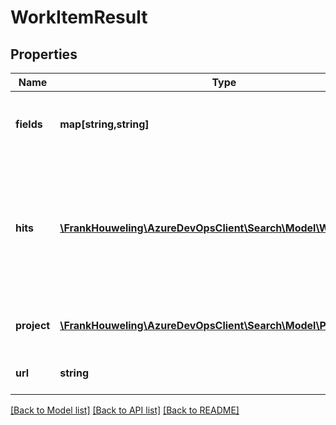 # WorkItemResult

## Properties
Name | Type | Description | Notes
------------ | ------------- | ------------- | -------------
**fields** | **map[string,string]** | A standard set of work item fields and their values. | [optional] 
**hits** | [**\FrankHouweling\AzureDevOpsClient\Search\Model\WorkItemHit[]**](WorkItemHit.md) | Highlighted snippets of fields that match the search request. The list is sorted by relevance of the snippets. | [optional] 
**project** | [**\FrankHouweling\AzureDevOpsClient\Search\Model\Project**](Project.md) | Project details of the work item. | [optional] 
**url** | **string** | Reference to the work item. | [optional] 

[[Back to Model list]](../README.md#documentation-for-models) [[Back to API list]](../README.md#documentation-for-api-endpoints) [[Back to README]](../README.md)


